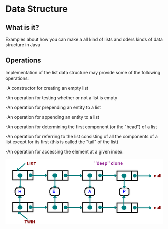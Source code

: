 Data Structure
=========

What is it?
-----------
Examples about how you can make a all kind of lists and oders kinds of data structure in Java


Operations
-----------
Implementation of the list data structure may provide some of the following operations:

-A constructor for creating an empty list

-An operation for testing whether or not a list is empty

-An operation for prepending an entity to a list

-An operation for appending an entity to a list

-An operation for determining the first component (or the "head") of a list

-An operation for referring to the list consisting of all the components of a list except for its first (this is called the "tail" of the list)

-An operation for accessing the element at a given index.


<img align="right" src="deepclone.bmp" />

